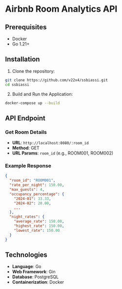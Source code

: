 # Airbnb Room Analytics API

## Prerequisites

- Docker
- Go 1.21+

## Installation

1. Clone the repository:
```bash
git clone https://github.com/v22x4/ssbiassi.git
cd ssbiassi
```

2. Build and Run the Application:
```bash
docker-compose up --build
```

## API Endpoint

### Get Room Details
- **URL**: `http://localhost:8080/:room_id`
- **Method**: GET
- **URL Params**: `room_id` (e.g., ROOM001, ROOM002)

### Example Response
```json
{
  "room_id": "ROOM001",
  "rate_per_night": 150.00,
  "max_guests": 4,
  "occupancy_percentage": {
    "2024-01": 33.33,
    "2024-02": 20.00,
    ...
  },
  "night_rates": {
    "average_rate": 150.00,
    "highest_rate": 150.00,
    "lowest_rate": 150.00
  }
}
```

## Technologies

- **Language**: Go
- **Web Framework**: Gin
- **Database**: PostgreSQL
- **Containerization**: Docker
